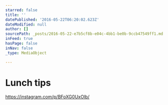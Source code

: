 ```yaml
---
starred: false
title: ''
datePublished: '2016-05-22T06:20:02.623Z'
dateModified: null
author: []
sourcePath: _posts/2016-05-22-e7b5cf8b-e04c-4bb1-be0b-9ccb47549ff1.md
inFeed: true
hasPage: false
inNav: false
_type: MediaObject

---
```

# Lunch tips

https://instagram.com/p/BFoXG0UxOlb/